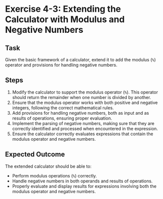 
# Exercise 4-3: Extending the Calculator with Modulus and Negative Numbers

## Task
Given the basic framework of a calculator, extend it to add the modulus (`%`) operator and provisions for handling negative numbers.

## Steps
1. Modify the calculator to support the modulus operator (`%`). This operator should return the remainder when one number is divided by another.
2. Ensure that the modulus operator works with both positive and negative integers, following the correct mathematical rules.
3. Add provisions for handling negative numbers, both as input and as results of operations, ensuring proper evaluation.
4. Implement the parsing of negative numbers, making sure that they are correctly identified and processed when encountered in the expression.
5. Ensure the calculator correctly evaluates expressions that contain the modulus operator and negative numbers.

## Expected Outcome
The extended calculator should be able to:
- Perform modulus operations (`%`) correctly.
- Handle negative numbers in both operands and results of operations.
- Properly evaluate and display results for expressions involving both the modulus operator and negative numbers.

